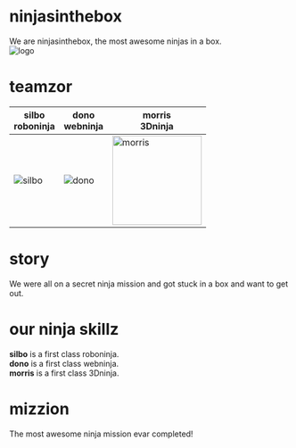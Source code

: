 ninjasinthebox
==============
We are ninjasinthebox, the most awesome ninjas in a box. <br>
![logo](https://pbs.twimg.com/profile_images/539771378212167682/zqWyZteS.png)

teamzor
=======
| silbo <br> roboninja | dono <br> webninja | morris <br> 3Dninja |
|--- |--- |---|
| ![silbo](https://avatars1.githubusercontent.com/u/802834?v=3&s=160) | ![dono](https://avatars1.githubusercontent.com/u/4045902?v=3&s=160) | <img height="160px" src="https://avatars1.githubusercontent.com/u/4302527?v=3&s=160" alt="morris"> |

story
=====
We were all on a secret ninja mission and got stuck in a box and want to get out.

our ninja skillz
================
<strong>silbo</strong> is a first class roboninja. <br>
<strong>dono</strong> is a first class webninja. <br>
<strong>morris</strong> is a first class 3Dninja. <br>

mizzion
=======
The most awesome ninja mission evar completed!
